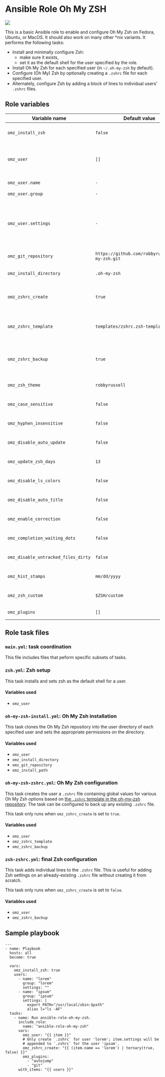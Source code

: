 # Ansible Role Oh My ZSH

![](https://github.com/ctorgalson/ansible-role-oh-my-zsh/workflows/Molecule%20Test/badge.svg)

This is a basic Ansible role to enable and configure Oh My Zsh on Fedora,
Ubuntu, or MacOS. It should also work on many other \*nix variants. It
performs the following tasks:

- Install and minimally configure Zsh:
  - make sure it exists,
  - set it as the default shell for the user specified by the role.
- Install Oh My Zsh for each specified user (in `~/.oh-my-zsh` by default).
- Configure (Oh My) Zsh by optionally creating a `.zshrc` file for each
  specified user.
- Alternately, configure Zsh by adding a block of lines to individual
  users' `.zshrc` files.

## Role variables

| Variable name  | Default value | Description |
|----------------|---------------|-------------|
| `omz_install_zsh` | `false` | Defines whether or not the role should attempt to install Zsh. |
| `omz_user` | `[]` | The user to install/configure (Oh My) Zsh for. See below for its properties. |
| `omz_user.name` | `-` | The name of the user. |
| `omz_user.group` | `-` | The group of the user |
| `omz_user.settings` | `-` | Extra settings (as a mult-line string) such as variable exports or aliases to add to the user's `.zshrc` file. Only used if `omz_zshrc_create` is `true`. |
| `omz_git_repository` | `https://github.com/robbyrussell/oh-my-zsh.git` | The git repo to clone Oh My Zsh from. |
| `omz_install_directory` | `.oh-my-zsh` | The name of the directory to clone Oh My Zsh into. |
| `omz_zshrc_create` | `true` | Whether or not to create `.zshrc`. If `true`, will create `.zshrc` from a template. |
| `omz_zshrc_template` | `templates/zshrc.zsh-template.j2` | The template used to create the user's `.zshrc` file when `omz_zshrc_create` is `true`. |
| `omz_zshrc_backup` | `true` | Whether or not to create backup the existing `.zshrc` files when the role changes it. |
| `omz_zsh_theme` | `robbyrussell` | See `templates/zshrc.zsh-template`. |
| `omz_case_sensitive` | `false` | See `templates/zshrc.zsh-template`. |
| `omz_hyphen_insensitive` | `false` | See `templates/zshrc.zsh-template`. |
| `omz_disable_auto_update` | `false` | See `templates/zshrc.zsh-template`. |
| `omz_update_zsh_days` | `13` | See `templates/zshrc.zsh-template`. |
| `omz_disable_ls_colors` | `false` | See `templates/zshrc.zsh-template`. |
| `omz_disable_auto_title` | `false` | See `templates/zshrc.zsh-template`. |
| `omz_enable_correction` | `false` | See `templates/zshrc.zsh-template`. |
| `omz_completion_waiting_dots` | `false` | See `templates/zshrc.zsh-template`. |
| `omz_disable_untracked_files_dirty` | `false` | See `templates/zshrc.zsh-template`. |
| `omz_hist_stamps` | `mm/dd/yyyy` | See `templates/zshrc.zsh-template`. |
| `omz_zsh_custom` | `$ZSH/custom` | See `templates/zshrc.zsh-template`. |
| `omz_plugins` | `[]` | A list of Oh My Zsh plugins to enable. |

## Role task files

### `main.yml`: task coordination

This file includes files that peform specific subsets of tasks.

### `zsh.yml`: Zsh setup

This task installs and sets zsh as the default shell for a user.

#### Variables used

- `omz_user`

### `oh-my-zsh-install.yml`: Oh My Zsh installation

This task clones the Oh My Zsh repository into the user directory of each
specified user and sets the appropriate permissions on the directory.

#### Variables used

- `omz_user`
- `omz_install_directory`
- `omz_git_repository`
- `omz_install_path`

### `oh-my-zsh-zshrc.yml`: Oh My Zsh configuration

This task creates the user a `.zshrc` file containing global values for various
Oh My Zsh options based on [the `.zshrc` template in the oh-my-zsh repository](https://raw.githubusercontent.com/robbyrussell/oh-my-zsh/master/templates/zshrc.zsh-template).
The task can be configured to back up any existing `.zshrc` file.

This task only runs when `omz_zshrc_create` is set to `true`.

#### Variables used

- `omz_user`
- `omz_zshrc_template`
- `omz_zshrc_backup`

### `zsh-zshrc.yml`: final Zsh configuration

This task adds individual lines to the `.zshrc` file. This is useful for adding
Zsh settings on an already-existing `.zshrc` file without creating it
from scratch.

This task only runs when `omz_zshrc_create` is set to `false`.

#### Variables used

- `omz_user`
- `omz_zshrc_backup`

## Sample playbook

    ---
    - name: Playbook
      hosts: all
      become: true

      vars:
        omz_install_zsh: true
        users:
          - name: "lorem"
            group: "lorem"
            settings: ""
          - name: "ipsum"
            group: "ipsum"
            settings: |
              export PATH="/usr/local/sbin:$path"
              alias l="ls -AF"
      tasks:
        - name: Run ansible-role-oh-my-zsh.
          include_role:
            name: "ansible-role-oh-my-zsh"
          vars:
            omz_user: "{{ item }}"
            # Only create `.zshrc` for user 'lorem'; item.settings will be
            # appended to `.zshrc` for the user 'ipsum'.
            omz_zshrc_create: "{{ (item.name == 'lorem') | ternary(true, false) }}"
            omz_plugins:
              - "autojump"
              - "git"
          with_items: "{{ users }}"
